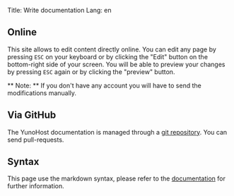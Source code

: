 Title: Write documentation
Lang: en

## Online

This site allows to edit content directly online. You can edit any page by pressing `ESC` on your keyboard or by clicking the "Edit" button on the bottom-right side of your screen. You will be able to preview your changes by pressing `ESC` again or by clicking the "preview" button.

** Note: ** If you don't have any account you will have to send the modifications manually.

## Via GitHub

The YunoHost documentation is managed through a [git repository](https://github.com/YunoHost/doc). You can send pull-requests.

## Syntax

This page use the markdown syntax, please refer to the [documentation](http://daringfireball.net/projects/markdown/syntax) for further information.
